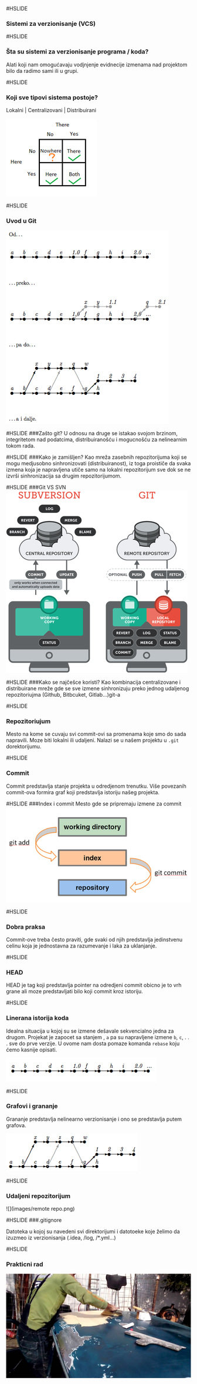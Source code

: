 #HSLIDE
### Sistemi za verzionisanje (VCS)

#HSLIDE

### Šta su sistemi za verzionisanje programa / koda?

Alati koji nam omogućavaju vodjnjenje evidnecije izmenama nad projektom bilo da radimo sami ili u grupi. 

#HSLIDE

### Koji sve tipovi sistema postoje?
 Lokalni | Centralizovani | Distribuirani

![](images/vcs.png)

#HSLIDE
### Uvod u Git
![](images/uvod.png)

#HSLIDE
###Zašto git?
U odnosu na druge se istakao svojom brzinom, integritetom nad podatcima, distribuiranošću i mogucnošću za nelinearnim tokom rada.

#HSLIDE
###Kako je zamišljen?
Kao mreža zasebnih repozitorijuma koji se mogu medjusobno sinhronizovati (distribuiranost), iz toga proističe da svaka izmena koja je napravljena utiče samo na lokalni repozitorijum sve dok se ne izvrši sinhronizacija sa drugim repozitorijumom.

#HSLIDE
###Git VS SVN
![](images/gvs.png)

#HSLIDE
###Kako se najčešce koristi?
Kao kombinacija centralizovane i distribuirane mreže gde se sve izmene sinhronizuju preko jednog udaljenog repozitoriujma (Github, Bitbcuket, Gitlab...)git-a

#HSLIDE
### Repozitoriujum
Mesto na kome se cuvaju svi commit-ovi sa promenama koje smo do sada napravili. Moze biti lokalni ili udaljeni. Nalazi se u našem projektu u `.git` dorektorijumu.

#HSLIDE
### Commit

Commit predstavlja stanje projekta u odredjenom trenutku. Više povezanih commit-ova formira graf koji predstavlja istoriju našeg projekta.

#HSLIDE
###Index i commit
Mesto gde se pripremaju izmene za commit
![](images/index.png)

#HSLIDE
### Dobra praksa  

Commit-ove treba često praviti, gde svaki od njih predstavlja jedinstvenu celinu koja je jednostavna za razumevanje i laka za uklanjanje.

#HSLIDE
### HEAD  
HEAD je tag koji predstavlja pointer na odredjeni commit obicno je to vrh grane ali moze predstavljati bilo koji commit kroz istoriju.

#HSLIDE
### Linerana istorija koda

Idealna situacija u kojoj su se izmene dešavale sekvencialno jedna za drugom. Projekat je zapocet sa stanjem , `a` pa su napravljene izmene `b`, `c`, . . . sve do prve verzije. U ovome nam dosta pomaze komanda `rebase` koju ćemo kasnije opisati.

![](images/linearno.png)

#HSLIDE
### Grafovi i grananje

Grananje predstavlja nelinearno verzionisanje i ono se predstavlja putem grafova.

![](images/grananje.png)

#HSLIDE
### Udaljeni repozitorijum

![](images/remote repo.png)


#HSLIDE
###.gitignore

Datoteka u kojoj su navedeni svi direktorijumi i datotoeke koje želimo da izuzmeo iz verzionisanja (.idea, /log, /*.yml...)

#HSLIDE
### Prakticni rad
![](images/git.jpg)